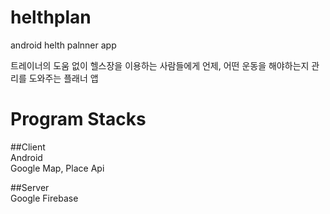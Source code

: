 # helthplan
android helth palnner app

트레이너의 도움 없이 헬스장을 이용하는 사람들에게 언제, 어떤 운동을 해야하는지 관리를 도와주는 플래너 앱 

# Program Stacks
##Client  
Android  
Google Map, Place Api  
  
##Server  
Google Firebase  
